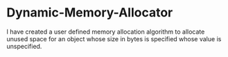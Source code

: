 # Dynamic-Memory-Allocator
I have created a user defined memory allocation algorithm to allocate unused space for an object whose size in bytes is specified whose value is unspecified.
